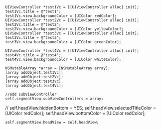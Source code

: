     UIViewController *test1Vc = [[UIViewController alloc] init];
    test1Vc.title = @"test1";
    test1Vc.view.backgroundColor = [UIColor redColor];
    UIViewController *test2Vc = [[UIViewController alloc] init];
    test2Vc.title = @"test2";
    test2Vc.view.backgroundColor = [UIColor yellowColor];
    UIViewController *test3Vc = [[UIViewController alloc] init];
    test3Vc.title = @"test3";
    test3Vc.view.backgroundColor = [UIColor greenColor];
    
    UIViewController *test4Vc = [[UIViewController alloc] init];
    test4Vc.title = @"test4";
    test4Vc.view.backgroundColor = [UIColor whiteColor];
    
    NSMutableArray *array = [NSMutableArray array];
    [array addObject:test1Vc];
    [array addObject:test2Vc];
    [array addObject:test3Vc];
    [array addObject:test4Vc];

    //add subViewController
    self.segmentView.subViewControllers = array;
    
    
//  self.headView.hiddenBottom = YES;
    self.headView.selectedTitleColor = [UIColor redColor];
    self.headView.bottomColor = [UIColor redColor];
    
    self.segmentView.headView = self.headView;
